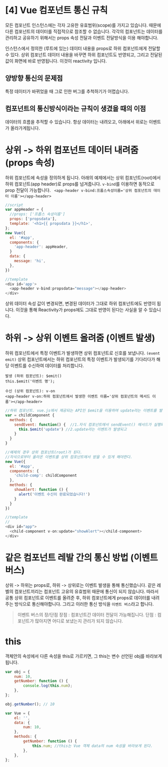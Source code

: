 # [4] Vue 컴포넌트 통신 규칙

모든 컴포넌트 인스턴스에는 각자 고유한 유효범위(scope)를 가지고 있습니다. 때문에 다른 컴포넌트의 데이터를 직접적으로 참조할 수 없습니다.
각각의 컴포넌트는 데이터를 관리하고 공유하기 위해서는 props 속성 전달과 이벤트 전달방식을 이용 해야합니다.

인스턴스에서 정의한 (루트에 있는) 데이터 내용을 props로 하위 컴포넌트에게 전달할 수 있다. 상위 컴포넌트 데이터 내용을 바꾸면 하위 컴포넌트도 반영되고, 그리고 전달된 값이 화면에 바로 반영됩니다. 이것이 reactivity 입니다.

## 양방향 통신의 문제점

특정 데이터가 바뀌었을 때 그로 인한 버그를 추척하기가 어렵습니다.

## 컴포넌트의 통신방식이라는 규칙이 생겼을 때의 이점

데이터의 흐름을 추적할 수 있습니다. 항상 데이터는 내려오고, 아래에서 위로는 이벤트가 올라가게됩니다.

# 상위 -> 하위 컴포넌트 데이터 내려줌 (props 속성)

하위 컴포넌트에 속성을 정의하게 됩니다.
아래의 예제에서는 상위 컴포넌트(root)에서 하위 컴포넌트(app header)로 props를 넘겨줍니다.
`v-bind`를 이용하면 동적으로 prop 전달이 가능합니다.
` <app-header v-bind:프롭스속성이름='상위 컴포넌트의 데이터 이름'></app-header>`

```js
//script
var appHeader = {
  //props: ['프롭스 속성이름']
  props: ['propsdata'],
  template: '<h1>{{ propsdata }}</h1>',
};
new Vue({
  el: '#app',
  components: {
    'app-header': appHeader,
  }
  data: {
    message: 'hi',
  },
})

//template
<div id='app'>
  <app-header v-bind:propsdata="message"></app-header>
</div>
```

상위 데이터 속성 값이 변경되면, 변경된 데이터가 그대로 하위 컴포넌트에도 반영이 됩니다. 이것을 통해 Reactivity가 props에도 그대로 반영이 된다는 사실을 알 수 있습니다.

# 하위 -> 상위 이벤트 올려줌 (이벤트 발생)

하위 컴포넌트에서 특정 이벤트가 발생하면 상위 컴포넌트로 신호를 보냅니다. `(event emit)`
상위 컴포넌트에서는 하위 컴포넌트의 특정 이벤트가 발생되기를 기다리다가 해당 이벤트를 수신하여 데이터를 처리합니다.

```
발생 (하위 컴포넌트): $emit()
this.$emit('이벤트 명');

수신 (상위 컴포넌트): v-on
<app-header v-on:하위 컴포넌트에서 발생한 이벤트 이름='상위 컴포넌트의 메서드 이름'></app-header>
```

```js
//하위 컴포넌트. vue.js에서 제공되는 API인 $emit을 이용하여 update라는 이벤트를 발생시킨다.
var = childComponent {
  methods: {
    sendEvent: function() {  //1.자식 컴포넌트에서 sendEvent() 메서드가 실행되면
      this.$emit('update') //2.update라는 이벤트가 발생되고
    }
  }
}

//예제의 경우 상위 컴포넌트(root)가 된다.
//자식으로부터 올라온 이벤트를 상위 컴포넌트에서 받을 수 있게 해야한다.
new Vue({
  el: '#app',
  components: {
    'child-comp': childComponent
  },
  methods: {
    showAlert: function () {
      alert('이벤트 수신이 완료되었습니다!')
    }
  }
})

//template
//
<div id="app">
  <child-component v-on:update="showAlert"></child-component>
</div>

```

# 같은 컴포넌트 레발 간의 통신 방법 (이벤트 버스)

상위 -> 하위는 props로, 하위 -> 상위로는 이벤트 발생을 통해 통신했습니다.
같은 레벨의 컴포넌트끼리는 컴포넌트 고유의 유효범위 때문에 통신이 되지 않습니다. 따라서 공통 상위 컴포넌트로 이벤트를 올려준 후, 하위 컴포넌트에게 props로 데이터를 내려주는 방식으로 통신해야합니다. 그리고 이러한 통신 방식을 `이벤트 버스`라고 합니다.

> 이벤트 버스의 장/단점
> 장점 : 컴포넌트간 데이터 전달이 가능해집니다.
> 단점 : 컴포넌트가 많아지면 어디로 보냈는지 관리가 되지 않습니다.

# this

객체안의 속성에서 다른 속성을 this로 가르키면, 그 this는 변수 선언된 obj를 바라보게 됩니다.

```js
var obj = {
	num: 10,
	getNumber: function () {
		console.log(this.num);
	},
};

obj.getNumber(); // 10
```

```js
var Vue = {
	el: '',
	data: {
		num: 10,
	},
	methods: {
		getNumber: function () {
			this.num; //this는 Vue 객체 data의 num 속성을 바라보게 된다.
		},
	},
};
```
